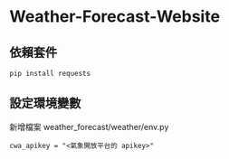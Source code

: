 # Weather-Forecast-Website

## 依賴套件
    pip install requests

## 設定環境變數
新增檔案 weather_forecast/weather/env.py

    cwa_apikey = "<氣象開放平台的 apikey>"
